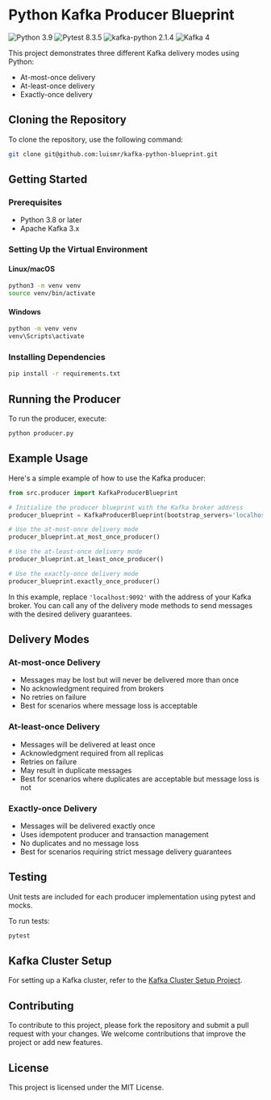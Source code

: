# Python Kafka Producer Blueprint

![Python 3.9](https://img.shields.io/badge/Python-3.9-blue)
![Pytest 8.3.5](https://img.shields.io/badge/Pytest-8.3.5-blue)
![kafka-python 2.1.4](https://img.shields.io/badge/kafka--python-2.1.4-blue)
![Kafka 4](https://img.shields.io/badge/Kafka-4-red)

This project demonstrates three different Kafka delivery modes using Python:

- At-most-once delivery
- At-least-once delivery
- Exactly-once delivery

## Cloning the Repository

To clone the repository, use the following command:

```bash
git clone git@github.com:luismr/kafka-python-blueprint.git
```

## Getting Started

### Prerequisites

- Python 3.8 or later
- Apache Kafka 3.x

### Setting Up the Virtual Environment

#### Linux/macOS

```bash
python3 -m venv venv
source venv/bin/activate
```

#### Windows

```cmd
python -m venv venv
venv\Scripts\activate
```

### Installing Dependencies

```bash
pip install -r requirements.txt
```

## Running the Producer

To run the producer, execute:

```bash
python producer.py
```

## Example Usage

Here's a simple example of how to use the Kafka producer:

```python
from src.producer import KafkaProducerBlueprint

# Initialize the producer blueprint with the Kafka broker address
producer_blueprint = KafkaProducerBlueprint(bootstrap_servers='localhost:9092')

# Use the at-most-once delivery mode
producer_blueprint.at_most_once_producer()

# Use the at-least-once delivery mode
producer_blueprint.at_least_once_producer()

# Use the exactly-once delivery mode
producer_blueprint.exactly_once_producer()
```

In this example, replace `'localhost:9092'` with the address of your Kafka broker. You can call any of the delivery mode methods to send messages with the desired delivery guarantees.

## Delivery Modes

### At-most-once Delivery

- Messages may be lost but will never be delivered more than once
- No acknowledgment required from brokers
- No retries on failure
- Best for scenarios where message loss is acceptable

### At-least-once Delivery

- Messages will be delivered at least once
- Acknowledgment required from all replicas
- Retries on failure
- May result in duplicate messages
- Best for scenarios where duplicates are acceptable but message loss is not

### Exactly-once Delivery

- Messages will be delivered exactly once
- Uses idempotent producer and transaction management
- No duplicates and no message loss
- Best for scenarios requiring strict message delivery guarantees

## Testing

Unit tests are included for each producer implementation using pytest and mocks.

To run tests:

```bash
pytest
```

## Kafka Cluster Setup

For setting up a Kafka cluster, refer to the [Kafka Cluster Setup Project](https://github.com/luismr/kafka-cluster-docker-compose).

## Contributing

To contribute to this project, please fork the repository and submit a pull request with your changes. We welcome contributions that improve the project or add new features.

## License

This project is licensed under the MIT License. 